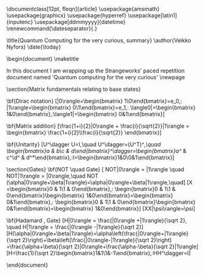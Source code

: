 \documentclass[12pt, fleqn]{article}
\usepackage{amsmath}
\usepackage{graphicx}
\usepackage{hyperref}
\usepackage[latin1]{inputenc}
\usepackage[ddmmyyyy]{datetime}
\renewcommand{\dateseparator}{.}


\title{Quantum Computing for the very curious, summary}
\author{Veikko Nyfors}
\date{\today}

\begin{document}
\maketitle

In this document I am wrapping up the Strangeworks' paced repetition document named 'Quantum computing for the very curious'
\newpage

\section{Matrix fundamentals relating to base states}

\bf{Dirac notation}
\[|0\rangle=\begin{bmatrix} 1\\0\end{bmatrix}=e_0,\:
|1\rangle=\begin{bmatrix} 0\\1\end{bmatrix}=e_1,\:
\langle0|=\begin{bmatrix} 1&0\end{bmatrix},\:\langle1|=\begin{bmatrix} 0&1\end{bmatrix}\]

\bf{Matrix addition}
\[\frac{1+i}{2}|0\rangle + \frac{i}{\sqrt{2}}|1\rangle = \begin{bmatrix} \frac{1+i}{2}\\\frac{i}{\sqrt{2}} \end{bmatrix}\]

\bf{Unitarity}
\[U^\dagger U=I,\quad U^\dagger=(U^T)^*,\quad
\begin{bmatrix}a & b\\c & d\end{bmatrix}^\dagger=\begin{bmatrix}a^* & c^*\\d^* & d^*\end{bmatrix},\:I=\begin{bmatrix}1&0\\0&1\end{bmatrix}\]

\section{Gates}
\bf{NOT \quad Gate}
\[ NOT|0\rangle = |1\rangle \quad NOT|1\rangle = |0\rangle,\quad NOT (\alpha|0\rangle+\beta|1\rangle)=\alpha|0\rangle+\beta|1\rangle,\quad\]
\[X =\begin{bmatrix}0 & 1\\1 & 0\end{bmatrix},\:
\begin{bmatrix}0 & 1\\1 & 0\end{bmatrix}\begin{bmatrix} 1&0\end{bmatrix}=\begin{bmatrix} 0&1\end{bmatrix},\:
\begin{bmatrix}0 & 1\\1 & 0\end{bmatrix}\begin{bmatrix} 0&1\end{bmatrix}=\begin{bmatrix} 1&0\end{bmatrix}\]
\[XX|\psi\rangle=\psi\]

\bf{Hadamard \, Gate}
\[H|0\rangle = \frac{|0\rangle +|1\rangle}{\sqrt 2}, \quad  H|1\rangle = \frac{|0\rangle -|1\rangle}{\sqrt 2}\]
\[H(\alpha|0\rangle+\beta|1\rangle)=\alpha\left(\frac{|0\rangle+|1\rangle}{\sqrt 2}\right)+\beta\left(\frac{|0\rangle-|1\rangle}{\sqrt 2}\right)
=\frac{\alpha+\beta}{\sqrt 2}|0\rangle+\frac{\alpha-\beta}{\sqrt 2}|1\rangle\]
\[H=\frac{1}{\sqrt 2}\begin{bmatrix}1&1\\1&-1\end{bmatrix},\:HH^\dagger=I\]

\end{document}
